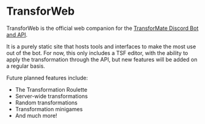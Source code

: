# TransforWeb
TransforWeb is the official web companion for the
[TransforMate Discord Bot and API](https://github.com/dorythecat/TransforMate).

It is a purely static site that hosts tools and interfaces to make the most use out
of the bot. For now, this only includes a TSF editor, with the ability to apply
the transformation through the API, but new features will be added on a regular
basis.

Future planned features include:

- The Transformation Roulette
- Server-wide transformations
- Random transformations
- Transformation minigames
- And much more!